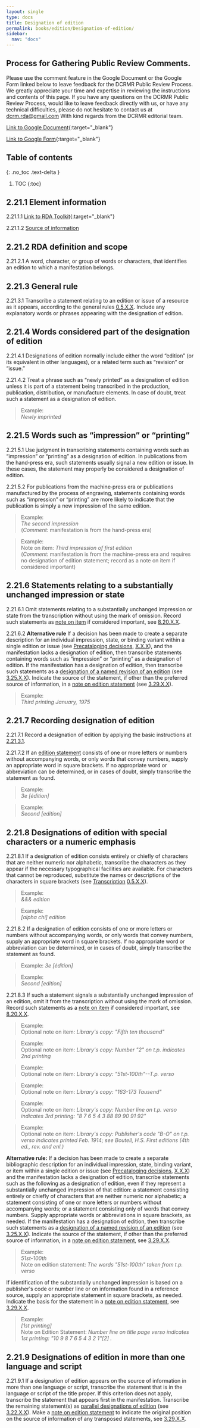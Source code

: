 ```yaml
---
layout: single
type: docs
title: Designation of edition
permalink: books/edition/Designation-of-edition/
sidebar:
  nav: "docs"
---
```


## Process for Gathering Public Review Comments.
Please use the comment feature in the Google Document or the Google Form linked below to leave feedback for the DCRMR Public Review Process.  We greatly appreciate your time and expertise in reviewing the instructions and contents of this page.  If you have any questions on the DCRMR Public Review Process, would like to leave feedback directly with us, or have any technical difficulties, please do not hesitate to contact us at dcrm.rda@gmail.com  With kind regards from the DCRMR editorial team.

[Link to Google Document](https://docs.google.com/document/d/1RdsSOlT6xC6qTydK7dJvNiZUxUFYXDeUPFbe3a_u-zQ/edit){:target="_blank"}

[Link to Google Form](https://docs.google.com/forms/d/e/1FAIpQLSdNtJkbY1mngdTcvCoB7zZcpaIuuKHvlbyiidP-QunDy14VcQ/viewform){:target="_blank"}

## Table of contents
{: .no_toc .text-delta }

1. TOC
{:toc}

## 2.21.1 Element information

<a name="2.21.1.1">2.21.1.1</a> [Link to RDA Toolkit](https://beta.rdatoolkit.org/Content/Index?externalId=en-US_ala-3f4a6575-8253-3866-a8f6-ce255dcb094c#){:target="_blank"}

<a name="2.21.1.2">2.21.1.2</a> [Source of information](/DCRMR/edition/)

## 2.21.2 RDA definition and scope

<a name="2.21.2.1">2.21.2.1</a> A word, character, or group of words or characters, that identifies an edition to which a manifestation belongs.

## 2.21.3 General rule

<a name="2.21.3.1">2.21.3.1</a> Transcribe a statement relating to an edition or issue of a  resource as it appears, according to the general rules [0.5.X.X](/DCRMR/books/general-rules/Transcription/#0.5.X.X). Include any explanatory words or phrases appearing with the designation of edition.

## 2.21.4 Words considered part of the designation of edition

<a name="2.21.4.1">2.21.4.1</a> Designations of edition normally include either the word “edition” (or its equivalent in other languages), or a related term such as “revision” or “issue.” 

<a name="2.21.4.2">2.21.4.2</a> Treat a phrase such as “newly printed” as a designation of edition unless it is
part of a statement being transcribed in the production, publication, distribution, or manufacture elements.  In case of doubt, treat such a statement as a designation of edition.

>Example:  
><CITE>Newly imprinted</CITE>

## 2.21.5 Words such as “impression” or “printing”

<a name="2.21.5.1">2.21.5.1</a> Use judgment in transcribing statements containing words such as “impression” or “printing” as a designation of edition. In publications from the hand‐press era, such statements usually signal a new edition or issue. In these cases, the statement may properly be considered a designation of edition.

<a name="2.21.5.2">2.21.5.2</a> For publications from the machine‐press era or publications manufactured by the process of engraving, statements containing words such as “impression” or “printing” are more likely to indicate that the publication is simply a new impression of the same edition. 

>Example:  
><CITE>The second impression</CITE>  
>(*Comment:* manifestation is from the hand-press era)

>Example:  
>Note on item: <CITE>Third impression of first edition</CITE>  
>(*Comment:* manifestation is from the machine-press era and requires no designation of edition statement; record as a note on item if considered important)

## 2.21.6 Statements relating to a substantially unchanged impression or state

<a name="2.21.6.1">2.21.6.1</a> Omit statements relating to a substantially unchanged impression or state from the transcription without using the mark of omission.  Record such statements as [note on item](/DCRMR/books/Notes-on-items/Note-on-item/) if considered important, see [8.20.X.X](/DCRMR/books/Notes-on-items/Note-on-item/#8.20.X.X).

<a name="2.21.6.2">2.21.6.2</a> **Alternative rule** If a decision has been made to create a separate description for an individual impression, state, or binding variant within a single edition or issue (see [Precataloging decisions](/DCRMR/books/introduction/Precataloging-decisions/), [X.X.X](/DCRMR/books/introduction/Precataloging-decisions/#X.X.X)), and the manifestation lacks a designation of edition, then transcribe statements containing words such as “impression” or “printing” as a designation of edition. If the manifestation has a designation of edition, then transcribe such statements as a [designation of a named revision of an edition](/DCRMR/books/edition/Designation-of-a-named-revision-of-an-edition/) (see [3.25.X.X](/DCRMR/books/edition/Designation-of-a-named-revision-of-an-edition/#3.25.X.X)).  Indicate the source of the statement, if other than the preferred source of information, in a [note on edition statement](/DCRMR/books/edition/Note-on-edition-statement/) (see [3.29.X.X](/DCRMR/books/edition/Note-on-edition-statement/#3.29.X.X)).

>Example:  
> <CITE>Third printing January, 1975</CITE>

## 2.21.7 Recording designation of edition

<a name="2.21.7.1">2.21.7.1</a> Record a designation of edition by applying the basic instructions at [2.21.3.1](/DCRMR/books/edition/Designation-of-edition/#2.21.3.1).  

<a name="2.21.7.2">2.21.7.2</a> If an [edition statement](/DCRMR/books/edition/Edition-statement/) consists of one or more letters or numbers without accompanying words, or only words that convey numbers, supply an appropriate word in square brackets. If no appropriate word or abbreviation can be determined, or in cases of doubt, simply transcribe the statement as found.

>Example:  
><CITE>3e [édition]</CITE>

>Example:  
><CITE>Second [edition]</CITE>

## 2.21.8 Designations of edition with special characters or a numeric emphasis

<a name="2.21.8.1">2.21.8.1</a> If a designation of edition consists entirely or chiefly of characters that are neither numeric nor alphabetic, transcribe the characters as they appear if the necessary typographical facilities are available. For characters that cannot be reproduced, substitute the names or descriptions of the characters in square brackets (see [Transcription](/DCRMR/books/general-rules/Transcription/) [0.5.X.X](/DCRMR/books/general-rules/Transcription/#0.5.X.X)).

>Example:  
><CITE>&&& edition</CITE>

>Example:  
><CITE>[alpha chi] edition</CITE>

<a name="2.21.8.2">2.21.8.2</a> If a designation of edition consists of one or more letters or numbers without accompanying words, or only words that convey numbers, supply an appropriate word in square brackets. If no appropriate word or abbreviation can be determined, or in cases of doubt, simply transcribe the statement as found. 

>Example:
><CITE>3e [édition]</CITE>

>Example:  
><CITE>Second [edition]</CITE>

<a name="2.21.8.3">2.21.8.3</a> If such a statement signals a substantially unchanged impression of an edition,
omit it from the transcription without using the mark of omission.  Record such statements as a [note on item](/DCRMR/books/Notes-on-items/Note-on-item/) if considered important, see [8.20.X.X](/DCRMR/books/Notes-on-items/Note-on-item/#8.20.X.X).

>Example:  
>Optional note on item: <CITE>Library's copy: "Fifth ten thousand"</CITE>
 
>Example:  
>Optional note on item: <CITE>Library's copy: Number "2" on t.p. indicates 2nd printing</CITE>

>Example:  
>Optional note on item: <CITE>Library's copy: "51st-100th"--T.p. verso</CITE>

>Example:  
>Optional note on item: <CITE>Library's copy: "163-173 Tausend"</CITE>

>Example:  
>Optional note on item: <CITE>Library's copy: Number line on t.p. verso indicates 3rd printing: "8 7 6 5 4 3 88 89 90 91 92"</CITE>
 
>Example:  
>Optional note on item: <CITE>Library's copy: Publisher's code "B-O" on t.p. verso indicates printed Feb. 1914; see Boutell, H.S. First editions (4th ed., rev. and enl.)</CITE>  

**Alternative rule:** If a decision has been made to create a separate bibliographic description for an individual impression, state, binding variant, or item within a single edition or issue (see [Precataloging decisions](/DCRMR/books/introduction/Precataloging-decisions/), [X.X.X](/DCRMR/books/introduction/Precataloging-decisions/#X.X.X)) and the manifestation lacks a designation of edition, transcribe statements such as the following as a designation of edition, even if they represent a substantially unchanged impression of that edition: a statement consisting entirely or chiefly of characters that are neither numeric nor alphabetic; a statement consisting of one or more letters or numbers without accompanying words; or a statement consisting only of words that convey numbers. Supply appropriate words or abbreviations in square brackets, as needed.  If the manifestation has a designation of edition, then transcribe such statements as a [designation of a named revision of an edition](/DCRMR/books/edition/Designation-of-a-named-revision-of-edition/) (see [3.25.X.X](/DCRMR/books/edition/Designation-of-a-name-revision-of-edition/#3.25.X.X)). Indicate the source of the statement, if other than the preferred source of information, in a [note on edition statement](/DCRMR/books/edition/Note-on-edition-statement/), see [3.29.X.X](/DCRMR/books/edition/Note-on-edition-statement/#3.29.X.X).

>Example:  
><CITE>51st-100th</CITE>  
>Note on edition statement: <CITE>The words "51st-100th" taken from t.p. verso</CITE>

If identification of the substantially unchanged impression is based on a publisherʹs code or number line or on information found in a reference source, supply an
appropriate statement in square brackets, as needed. Indicate the basis for the statement in a [note on edition statement](/DCRMR/books/edition/Note-on-edition-statement/), see [3.29.X.X](/DCRMR/books/edition/Note-on-edition-statement/#3.29.X.X).

>Example:  
><CITE>[1st printing]</CITE>  
>Note on Edition Statement: <CITE>Number line on title page verso indicates 1st printing: "10 9 8 7 6 5 4 3 2 1"[2] .</CITE>

## 2.21.9 Designations of edition in more than one language and script

<a name="2.21.9.1">2.21.9.1</a> If a designation of edition appears on the source of information in more than one language or script, transcribe the statement that is in the language or script of the title proper. If this criterion does not apply, transcribe the statement that appears first in the manifestation. Transcribe the remaining statement(s) as [parallel designations of edition](/DCRMR/books/edition/Parallel-designations-of-edition/) (see [3.22.X.X](/DCRMR/books/edition/Parallel-designations-of-edition/#3.22.X.X)). Make a [note on edition statement](/DCRMR/books/edition/Note-on-edition-statement/) to indicate the original position on the source of information of any transposed statements, see [3.29.X.X](/DCRMR/books/edition/Note-on-edition-statement/#3.29.X.X).